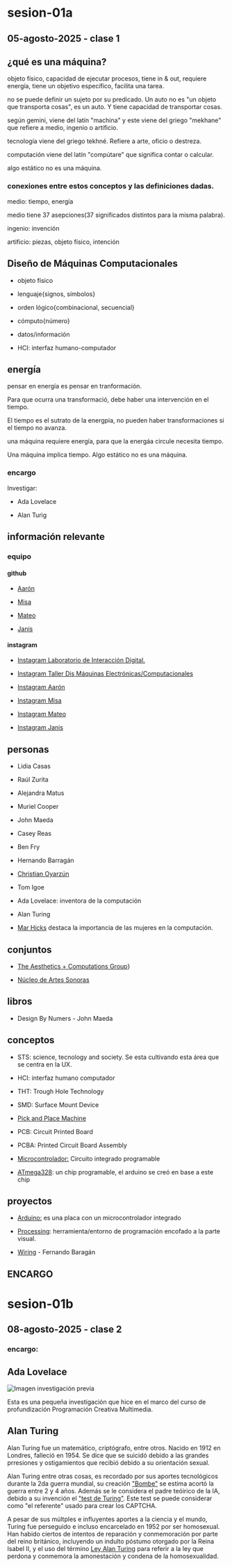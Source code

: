 # sesion-01a 

## 05-agosto-2025 - clase 1

## ¿qué es una máquina?

objeto físico, capacidad de ejecutar procesos, tiene in & out, requiere energía, tiene un objetivo específico, facilita una tarea.

no se puede definir un sujeto por su predicado. Un auto no es "un objeto que transporta cosas", es un auto. Y tiene capacidad de transportar cosas.

según gemini, viene del latín "machina" y este viene del griego "mekhane" que refiere a medio, ingenio o artificio.

tecnología viene del griego tekhné. Refiere a arte, oficio o destreza.

computación viene del latín "compútare" que significa contar o calcular.

algo estático no es una máquina.

### conexiones entre estos conceptos y las definiciones dadas.

medio: tiempo, energía

medio tiene 37 asepciones(37 significados distintos para la misma palabra).

ingenio: invención

artificio: piezas, objeto físico, intención

## Diseño de Máquinas Computacionales

- objeto físico

- lenguaje{signos, símbolos}

- orden lógico{combinacional, secuencial}

- cómputo{número}

- datos/información

- HCI: interfaz humano-computador


## energía

pensar en energía es pensar en tranformación.

Para que ocurra una transformació, debe haber una intervención en el tiempo.

El tiempo es el sutrato de la energpia, no pueden haber transformaciones si el tiempo no avanza.

una máquina requiere energía, para que la energáa circule necesita tiempo.

Una máquina implica tiempo. Algo estático no es una máquina.

### encargo

Investigar:

- Ada Lovelace

- Alan Turig

## información relevante

### equipo

#### github

- [Aarón](https://github.com/montoyamoraga)


- [Misa](https://github.com/misaaaaaa)


- [Mateo](https://github.com/matbutom)

- [Janis](https://github.com/janisepulveda)


#### instagram

- [Instagram Laboratorio de Interacción Digital.](https://www.instagram.com/lid.udp)

- [Instagram Taller Dis Máquinas Electrónicas/Computacionales ](https://www.instagram.com/teee.udp)

- [Instagram Aarón](https://www.instagram.com/montoyamoraga)

- [Instagram Misa](https://www.instagram.com/misaa.cc)

- [Instagram Mateo](https://www.instagram.com/matbutom)

- [Instagram Janis](https://www.instagram.com/jnsplv)

## personas

- Lidia Casas

- Raúl Zurita

- Alejandra Matus

- Muriel Cooper

- John Maeda

- Casey Reas

- Ben Fry

- Hernando Barragán

- [Christian Oyarzún](https://error404.cl)

- Tom Igoe

- Ada Lovelace: inventora de la computación

- Alan Turing

- [Mar Hicks](https://marhicks.com) destaca la importancia de las mujeres en la computación.

## conjuntos

- [The Aesthetics + Computations Group](https://acg.media.mit.edu)}

- [Núcleo de Artes Sonoras](https://nucleoartessonoras.bandcamp.com)

## libros

- Design By Numers - John Maeda

## conceptos

- STS: science, tecnology and society. Se esta cultivando esta área que se centra en la UX.

- HCI: interfaz humano computador

- THT: Trough Hole Technology

- SMD: Surface Mount Device

- [Pick and Place Machine](https://www.youtube.com/watch?v=8sKMdP88KUw)

- PCB: Circuit Printed Board

- PCBA: Printed Circuit Board Assembly

- [Microcontrolador:](https://es.wikipedia.org/wiki/Microcontrolador) Circuito integrado programable

- [ATmega328](https://en.wikipedia.org/wiki/ATmega328): un chip programable, el arduino se creó en base a este chip

## proyectos

- [Arduino:](https://www.arduino.cc) es una placa con un microcontrolador integrado

- [Processing](https://processing.org): herramienta/entorno de programación encofado a la parte visual.

- [Wiring](https://en.wikipedia.org/wiki/Wiring_(software)) - Fernando Baragán

## ENCARGO

# sesion-01b

## 08-agosto-2025 - clase 2

### encargo:

## Ada Lovelace

![Imagen investigación previa](./imagenes/adaLovelace-pcm.png)

Esta es una pequeña investigación que hice en el marco del curso de profundización Programación Creativa Multimedia.


## Alan Turing

Alan Turing fue un matemático, criptógrafo, entre otros. Nacido en 1912 en Londres, falleció en 1954. Se dice que se suicidó debido a las grandes prresiones y ostigamientos que recibió debido a su orientación sexual.

Alan Turing entre otras cosas, es recordado  por sus aportes tecnológicos durante la 2da guerra mundial, su creación ["Bombe"](https://www.codesandciphers.org.uk/virtualbp/tbombe/bombesc.htm) se estima acortó la guerra entre 2 y 4 años. Además se le considera el padre teóirico de la IA, debido a su invención el ["test de Turing"](https://turingtest.live). Este test se puede considerar como "el referente" usado para crear los CAPTCHA.

A pesar de sus múltples e influyentes aportes a la ciencia y el mundo, Turing fue perseguido e incluso encarcelado en 1952 por ser homosexual. Han habido ciertos de intentos de reparación y conmemoración por parte del reino británico, incluyendo un indulto póstumo otorgado por la Reina Isabel II, y el uso del término [Ley Alan Turing](https://es.wikipedia.org/wiki/Ley_Alan_Turing) para referir a la ley que perdona y conmemora la amonestación y condena de la homosexualidad.